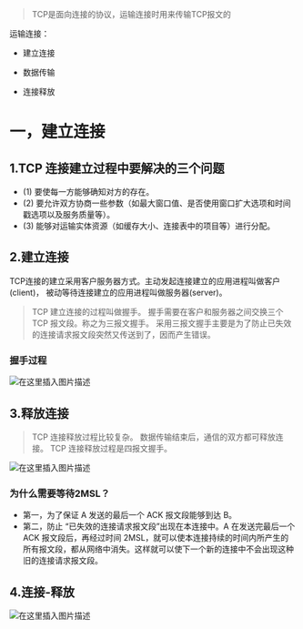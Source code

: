 >TCP是面向连接的协议，运输连接时用来传输TCP报文的

运输连接：

- 建立连接

- 数据传输 
- 连接释放

# 一，建立连接

## 1.TCP 连接建立过程中要解决的三个问题
- (1) 要使每一方能够确知对方的存在。
- (2) 要允许双方协商一些参数（如最大窗口值、是否使用窗口扩大选项和时间戳选项以及服务质量等）。
- (3) 能够对运输实体资源（如缓存大小、连接表中的项目等）进行分配。

## 2.建立连接

TCP连接的建立采用客户服务器方式。主动发起连接建立的应用进程叫做客户(client)，
被动等待连接建立的应用进程叫做服务器(server)。


>TCP 建立连接的过程叫做握手。
>握手需要在客户和服务器之间交换三个 TCP 报文段。称之为三报文握手。
>采用三报文握手主要是为了防止已失效的连接请求报文段突然又传送到了，因而产生错误。

### 握手过程

![在这里插入图片描述](https://img-blog.csdnimg.cn/20190624011923716.png?x-oss-process=image/watermark,type_ZmFuZ3poZW5naGVpdGk,shadow_10,text_aHR0cHM6Ly9ibG9nLmNzZG4ubmV0L3dlaXhpbl80MTkyMjI4OQ==,size_16,color_FFFFFF,t_70)

## 3.释放连接

>TCP 连接释放过程比较复杂。
>数据传输结束后，通信的双方都可释放连接。
>TCP 连接释放过程是四报文握手。

![在这里插入图片描述](https://img-blog.csdnimg.cn/20190624012719840.png?x-oss-process=image/watermark,type_ZmFuZ3poZW5naGVpdGk,shadow_10,text_aHR0cHM6Ly9ibG9nLmNzZG4ubmV0L3dlaXhpbl80MTkyMjI4OQ==,size_16,color_FFFFFF,t_70)

### 为什么需要等待2MSL？
- 第一，为了保证 A 发送的最后一个 ACK 报文段能够到达 B。
- 第二，防止 “已失效的连接请求报文段”出现在本连接中。A 在发送完最后一个 ACK 报文段后，再经过时间 2MSL，就可以使本连接持续的时间内所产生的所有报文段，都从网络中消失。这样就可以使下一个新的连接中不会出现这种旧的连接请求报文段。

## 4.连接-释放

![在这里插入图片描述](https://img-blog.csdnimg.cn/20190624012858740.png?x-oss-process=image/watermark,type_ZmFuZ3poZW5naGVpdGk,shadow_10,text_aHR0cHM6Ly9ibG9nLmNzZG4ubmV0L3dlaXhpbl80MTkyMjI4OQ==,size_16,color_FFFFFF,t_70)